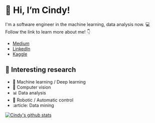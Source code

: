 # 👋 Hi, I’m Cindy! 
I'm a software engineer in the machine learning, data analysis now. :computer: \
Follow the link to learn more about me! :point_down:
- [Medium](https://cde566.medium.com/)
- [LinkedIn](https://www.linkedin.com/in/yung-shin-cindy-chen)
- [Kaggle](https://www.kaggle.com/cde566)

## :book: Interesting research
- :brain: Machine learning / Deep learning
- :eyes: Computer vision
- :bar_chart: Data analysis
- :robot: Robotic / Automatic control
- :article: Data mining

[![Cindy's github stats](https://github-readme-stats.vercel.app/api?username=cde566&show_icons=true&theme=dark)](https://github.com/cde566/github-readme-stats)
